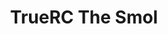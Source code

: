 ---
color: orange
category: Antennas
group: Omnidirectional
visible: true
order: 8
title: TrueRC The Smol
link: https://www.truerc.ca/shop/5-8ghz-2/transmitter/the-smol
img: /uploads/equipment/video/antennas-truerc-the-smol.png
text: pushing the limits of FPV technology with this one of a kind. The Smol is the lightest 5.8GHz CP antenna known to mankind" And yeah, that's pretty much it. This antenna is awesome for the lightest setups where you still want a circular-polarized antenna
info: 
  - $19.99
  - 1.9dB<Gain>
  - RHCP/LHCP<Polarization>
  - u.Fl<Connector>
  - 0.25g
---